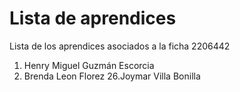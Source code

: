# Lista de aprendices

Lista de los aprendices asociados a la ficha 2206442

1. Henry Miguel Guzmán Escorcia
2. Brenda Leon Florez
26.Joymar Villa Bonilla 
